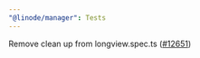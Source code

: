 ```yaml
---
"@linode/manager": Tests
---
```


Remove clean up from longview.spec.ts ([#12651](https://github.com/linode/manager/pull/12651))
